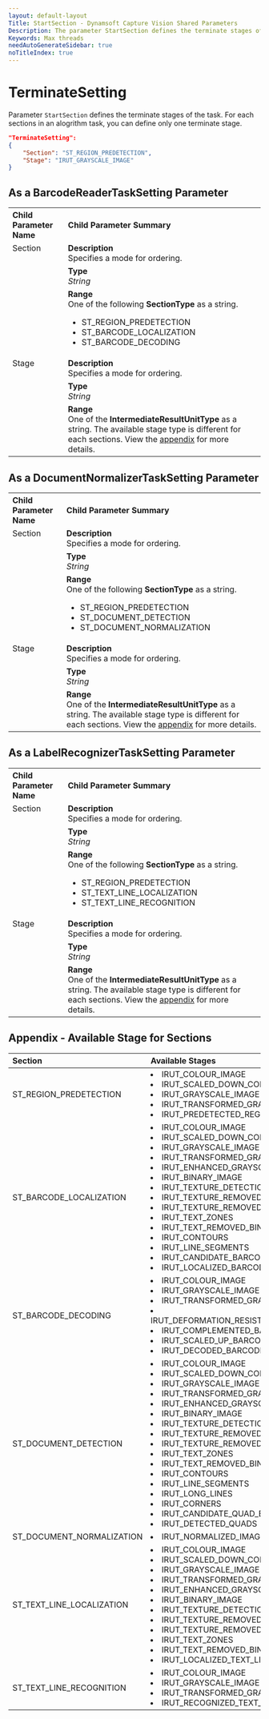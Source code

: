 ```yaml
---
layout: default-layout
Title: StartSection - Dynamsoft Capture Vision Shared Parameters
Description: The parameter StartSection defines the terminate stages of the task.
Keywords: Max threads
needAutoGenerateSidebar: true
noTitleIndex: true
---
```


# TerminateSetting

Parameter `StartSection` defines the terminate stages of the task. For each sections in an alogrithm task, you can define only one terminate stage.

```json
"TerminateSetting":
{
    "Section": "ST_REGION_PREDETECTION",
    "Stage": "IRUT_GRAYSCALE_IMAGE"
}
```

## As a BarcodeReaderTaskSetting Parameter

<table style = "text-align:left">
    <tr>
        <th>Child Parameter Name</th>
        <th>Child Parameter Summary</th>
    </tr>
    <tr>
        <td rowspan = "3" style="vertical-align:text-top">Section<br></td>
        <td><b>Description</b><br>Specifies a mode for ordering.</td>
    </tr>
    <tr>
        <td><b>Type</b><br><i>String</i></td>
    </tr>
    <tr>
        <td><b>Range</b><br>One of the following <b>SectionType</b> as a string.
            <ul>
                <li>ST_REGION_PREDETECTION</li>
                <li>ST_BARCODE_LOCALIZATION</li>
                <li>ST_BARCODE_DECODING</li>
            </ul>
        </td>
    </tr>
    <tr>
        <td rowspan = "3" style="vertical-align:text-top">Stage<br></td>
        <td><b>Description</b><br>Specifies a mode for ordering.</td>
    </tr>
    <tr>
        <td><b>Type</b><br><i>String</i></td>
    </tr>
    <tr>
        <td><b>Range</b><br>One of the <b>IntermediateResultUnitType</b> as a string. The available stage type is different for each sections. View the <a href="#appendix---available-stage-for-sections">appendix</a> for more details.
        </td>
    </tr>
</table>

## As a DocumentNormalizerTaskSetting Parameter

<table style = "text-align:left">
    <tr>
        <th>Child Parameter Name</th>
        <th>Child Parameter Summary</th>
    </tr>
    <tr>
        <td rowspan = "3" style="vertical-align:text-top">Section<br></td>
        <td><b>Description</b><br>Specifies a mode for ordering.</td>
    </tr>
    <tr>
        <td><b>Type</b><br><i>String</i></td>
    </tr>
    <tr>
        <td><b>Range</b><br>One of the following <b>SectionType</b> as a string.
            <ul>
                <li>ST_REGION_PREDETECTION</li>
                <li>ST_DOCUMENT_DETECTION</li>
                <li>ST_DOCUMENT_NORMALIZATION</li>
            </ul>
        </td>
    </tr>
    <tr>
        <td rowspan = "3" style="vertical-align:text-top">Stage<br></td>
        <td><b>Description</b><br>Specifies a mode for ordering.</td>
    </tr>
    <tr>
        <td><b>Type</b><br><i>String</i></td>
    </tr>
    <tr>
        <td><b>Range</b><br>One of the <b>IntermediateResultUnitType</b> as a string. The available stage type is different for each sections. View the <a href="#appendix---available-stage-for-sections">appendix</a> for more details.
        </td>
    </tr>
</table>

## As a LabelRecognizerTaskSetting Parameter

<table style = "text-align:left">
    <tr>
        <th>Child Parameter Name</th>
        <th>Child Parameter Summary</th>
    </tr>
    <tr>
        <td rowspan = "3" style="vertical-align:text-top">Section<br></td>
        <td><b>Description</b><br>Specifies a mode for ordering.</td>
    </tr>
    <tr>
        <td><b>Type</b><br><i>String</i></td>
    </tr>
    <tr>
        <td><b>Range</b><br>One of the following <b>SectionType</b> as a string.
            <ul>
                <li>ST_REGION_PREDETECTION</li>
                <li>ST_TEXT_LINE_LOCALIZATION</li>
                <li>ST_TEXT_LINE_RECOGNITION</li>
            </ul>
        </td>
    </tr>
    <tr>
        <td rowspan = "3" style="vertical-align:text-top">Stage<br></td>
        <td><b>Description</b><br>Specifies a mode for ordering.</td>
    </tr>
    <tr>
        <td><b>Type</b><br><i>String</i></td>
    </tr>
    <tr>
        <td><b>Range</b><br>One of the <b>IntermediateResultUnitType</b> as a string. The available stage type is different for each sections. View the <a href="#appendix---available-stage-for-sections">appendix</a> for more details.
        </td>
    </tr>
</table>

## Appendix - Available Stage for Sections

| Section             | Available Stages |
| :------------------ | :--------------- |
| ST_REGION_PREDETECTION | <li>IRUT_COLOUR_IMAGE</li><li>IRUT_SCALED_DOWN_COLOUR_IMAGE</li><li>IRUT_GRAYSCALE_IMAGE</li><li>IRUT_TRANSFORMED_GRAYSCALE_IMAGE</li><li>IRUT_PREDETECTED_REGIONS</li> |
| ST_BARCODE_LOCALIZATION | <li>IRUT_COLOUR_IMAGE</li><li>IRUT_SCALED_DOWN_COLOUR_IMAGE</li><li>IRUT_GRAYSCALE_IMAGE</li><li>IRUT_TRANSFORMED_GRAYSCALE_IMAGE</li><li>IRUT_ENHANCED_GRAYSCALE_IMAGE</li><li>IRUT_BINARY_IMAGE</li><li>IRUT_TEXTURE_DETECTION_RESULT</li><li>IRUT_TEXTURE_REMOVED_GRAYSCALE_IMAGE</li><li>IRUT_TEXTURE_REMOVED_BINARY_IMAGE</li><li>IRUT_TEXT_ZONES</li><li>IRUT_TEXT_REMOVED_BINARY_IMAGE <li>IRUT_CONTOURS</li><li>IRUT_LINE_SEGMENTS</li><li>IRUT_CANDIDATE_BARCODE_ZONES</li><li>IRUT_LOCALIZED_BARCODES |
| ST_BARCODE_DECODING | <li>IRUT_COLOUR_IMAGE</li><li>IRUT_GRAYSCALE_IMAGE</li><li>IRUT_TRANSFORMED_GRAYSCALE_IMAGE</li><li>IRUT_DEFORMATION_RESISTED_BARCODE_IMAGE</li><li>IRUT_COMPLEMENTED_BARCODE_IMAGE</li><li>IRUT_SCALED_UP_BARCODE_IMAGE</li><li>IRUT_DECODED_BARCODES |
| ST_DOCUMENT_DETECTION | <li>IRUT_COLOUR_IMAGE</li><li>IRUT_SCALED_DOWN_COLOUR_IMAGE</li><li>IRUT_GRAYSCALE_IMAGE</li><li>IRUT_TRANSFORMED_GRAYSCALE_IMAGE</li><li>IRUT_ENHANCED_GRAYSCALE_IMAGE</li><li>IRUT_BINARY_IMAGE</li><li>IRUT_TEXTURE_DETECTION_RESULT</li><li>IRUT_TEXTURE_REMOVED_GRAYSCALE_IMAGE</li><li>IRUT_TEXTURE_REMOVED_BINARY_IMAGE</li><li>IRUT_TEXT_ZONES</li><li>IRUT_TEXT_REMOVED_BINARY_IMAGE</li><li>IRUT_CONTOURS</li><li>IRUT_LINE_SEGMENTS</li><li>IRUT_LONG_LINES</li><li>IRUT_CORNERS</li><li>IRUT_CANDIDATE_QUAD_EDGES</li><li>IRUT_DETECTED_QUADS |
| ST_DOCUMENT_NORMALIZATION | <li>IRUT_NORMALIZED_IMAGE</li> |
| ST_TEXT_LINE_LOCALIZATION | <li>IRUT_COLOUR_IMAGE</li><li>IRUT_SCALED_DOWN_COLOUR_IMAGE</li><li>IRUT_GRAYSCALE_IMAGE</li><li>IRUT_TRANSFORMED_GRAYSCALE_IMAGE</li><li>IRUT_ENHANCED_GRAYSCALE_IMAGE</li><li>IRUT_BINARY_IMAGE</li><li>IRUT_TEXTURE_DETECTION_RESULT</li><li>IRUT_TEXTURE_REMOVED_GRAYSCALE_IMAGE</li><li>IRUT_TEXTURE_REMOVED_BINARY_IMAGE</li><li>IRUT_TEXT_ZONES</li><li>IRUT_TEXT_REMOVED_BINARY_IMAGE</li><li>IRUT_LOCALIZED_TEXT_LINES</li> |
| ST_TEXT_LINE_RECOGNITION | <li>IRUT_COLOUR_IMAGE</li><li>IRUT_GRAYSCALE_IMAGE</li><li>IRUT_TRANSFORMED_GRAYSCALE_IMAGE</li><li>IRUT_RECOGNIZED_TEXT_LINES</li> |
